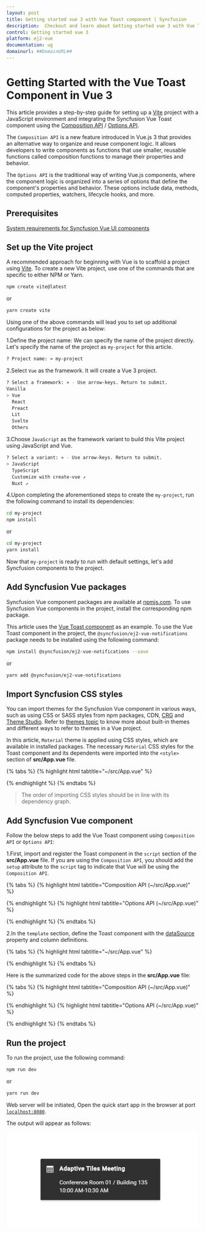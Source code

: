 ```yaml
---
layout: post
title: Getting started vue 3 with Vue Toast component | Syncfusion
description:  Checkout and learn about Getting started vue 3 with Vue Toast component of Syncfusion Essential JS 2 and more details.
control: Getting started vue 3 
platform: ej2-vue
documentation: ug
domainurl: ##DomainURL##
---
```


# Getting Started with the Vue Toast Component in Vue 3

This article provides a step-by-step guide for setting up a [Vite](https://vitejs.dev/) project with a JavaScript environment and integrating the Syncfusion Vue Toast component using the [Composition API](https://vuejs.org/guide/introduction.html#composition-api) / [Options API](https://vuejs.org/guide/introduction.html#options-api).

The `Composition API` is a new feature introduced in Vue.js 3 that provides an alternative way to organize and reuse component logic. It allows developers to write components as functions that use smaller, reusable functions called composition functions to manage their properties and behavior.

The `Options API` is the traditional way of writing Vue.js components, where the component logic is organized into a series of options that define the component's properties and behavior. These options include data, methods, computed properties, watchers, lifecycle hooks, and more.

## Prerequisites

[System requirements for Syncfusion Vue UI components](https://ej2.syncfusion.com/vue/documentation/system-requirements/)

## Set up the Vite project

A recommended approach for beginning with Vue is to scaffold a project using [Vite](https://vitejs.dev/). To create a new Vite project, use one of the commands that are specific to either NPM or Yarn.

```bash
npm create vite@latest
```

or

```bash
yarn create vite
```

Using one of the above commands will lead you to set up additional configurations for the project as below:

1.Define the project name: We can specify the name of the project directly. Let's specify the name of the project as `my-project` for this article.

```bash
? Project name: » my-project
```

2.Select `Vue` as the framework. It will create a Vue 3 project.

```bash
? Select a framework: » - Use arrow-keys. Return to submit.
Vanilla
> Vue
  React
  Preact
  Lit
  Svelte
  Others
```

3.Choose `JavaScript` as the framework variant to build this Vite project using JavaScript and Vue.

```bash
? Select a variant: » - Use arrow-keys. Return to submit.
> JavaScript
  TypeScript
  Customize with create-vue ↗
  Nuxt ↗
```

4.Upon completing the aforementioned steps to create the `my-project`, run the following command to install its dependencies:

```bash
cd my-project
npm install
```

or

```bash
cd my-project
yarn install
```

Now that `my-project` is ready to run with default settings, let's add Syncfusion components to the project.

## Add Syncfusion Vue packages

Syncfusion Vue component packages are available at [npmjs.com](https://www.npmjs.com/search?q=ej2-vue). To use Syncfusion Vue components in the project, install the corresponding npm package.

This article uses the [Vue Toast component](https://www.syncfusion.com/vue-components/vue-toaster) as an example. To use the Vue Toast component in the project, the `@syncfusion/ej2-vue-notifications` package needs to be installed using the following command:

```bash
npm install @syncfusion/ej2-vue-notifications --save
```

or

```bash
yarn add @syncfusion/ej2-vue-notifications
```

## Import Syncfusion CSS styles

You can import themes for the Syncfusion Vue component in various ways, such as using CSS or SASS styles from npm packages, CDN, [CRG](https://ej2.syncfusion.com/javascript/documentation/common/custom-resource-generator/) and [Theme Studio](https://ej2.syncfusion.com/vue/documentation/appearance/theme-studio/). Refer to [themes topic](https://ej2.syncfusion.com/vue/documentation/appearance/theme/) to know more about built-in themes and different ways to refer to themes in a Vue project.

In this article, `Material` theme is applied using CSS styles, which are available in installed packages. The necessary `Material` CSS styles for the Toast component and its dependents were imported into the `<style>` section of **src/App.vue** file.

{% tabs %}
{% highlight html tabtitle="~/src/App.vue" %}

<style>
  @import "../node_modules/@syncfusion/ej2-base/styles/material.css";
  @import "../node_modules/@syncfusion/ej2-vue-notifications/styles/material.css";
</style>

{% endhighlight %}
{% endtabs %}

> The order of importing CSS styles should be in line with its dependency graph.

## Add Syncfusion Vue component

Follow the below steps to add the Vue Toast component using `Composition API` or `Options API`:

  1.First, import and register the Toast component in the `script` section of the **src/App.vue** file. If you are using the `Composition API`, you should add the `setup` attribute to the `script` tag to indicate that Vue will be using the `Composition API`.

{% tabs %}
{% highlight html tabtitle="Composition API (~/src/App.vue)" %}

<script setup>
  import { ToastComponent as EjsToast } from "@syncfusion/ej2-vue-notifications";
</script>

{% endhighlight %}
{% highlight html tabtitle="Options API (~/src/App.vue)" %}

<script>
import { ToastComponent } from "@syncfusion/ej2-vue-notifications";
//Component registeration
  export default {
    name: "App",
    components: {
      "ejs-toast": ToastComponent,
    }
  }
</script>

{% endhighlight %}
{% endtabs %}
   
2.In the `template` section, define the Toast component with the [dataSource](https://ej2.syncfusion.com/vue/documentation/api/toast#datasource) property and column definitions.

{% tabs %}
{% highlight html tabtitle="~/src/App.vue" %}

<template>
  <div id="app">
    <ejs-toast ref='defaultRef' title='Matt sent you a friend request' timeOut=0 content='Hey, wanna dress up as wizards and ride our hoverboards?'></ejs-toast>
  </div>
</template>

{% endhighlight %}
{% endtabs %}

Here is the summarized code for the above steps in the **src/App.vue** file:

{% tabs %}
{% highlight html tabtitle="Composition API (~/src/App.vue)" %}

<template>
  <div id="app">
    <ejs-toast
      id="toast_default"
      ref="defaultRef"
      title="Adaptive Tiles Meeting"
      timeOut="0"
      icon="e-meeting"
      content="Conference Room 01 / Building 135 10:00 AM-10:30 AM"
    ></ejs-toast>
  </div>
</template>
<script setup>
  import { ToastComponent as EjsToast } from "@syncfusion/ej2-vue-notifications";
  import { ref, onMounted } from 'vue';
    const defaultRef = ref(null);
    onMounted(() => {
       defaultRef.value.show();
    });
</script>
<style>
  @import "../node_modules/@syncfusion/ej2-base/styles/material.css";
  @import "../node_modules/@syncfusion/ej2-vue-notifications/styles/material.css";
  #toast_default .e-meeting::before {
    content: "\e705";
    font-size: 17px;
  }
  .bootstrap4 #toast_default .e-meeting::before {
    content: "\e763";
    font-size: 20px;
  }
</style>

{% endhighlight %}
{% highlight html tabtitle="Options API (~/src/App.vue)" %}

<template>
  <div id="app">
    <ejs-toast
      id="toast_default"
      ref="defaultRef"
      title="Adaptive Tiles Meeting"
      timeOut="0"
      icon="e-meeting"
      content="Conference Room 01 / Building 135 10:00 AM-10:30 AM"
    ></ejs-toast>
  </div>
</template>
<script>
  import { ToastComponent } from "@syncfusion/ej2-vue-notifications";
  export default {
      name: "App",
      components: {
        "ejs-toast": ToastComponent,
      },
      mounted: function () {
        this.$refs.defaultRef.show();
      },
      data: function () {
        return {};
      },
  };
</script>
<style>
  @import "../node_modules/@syncfusion/ej2-base/styles/material.css";
  @import "../node_modules/@syncfusion/ej2-vue-notifications/styles/material.css";
  #toast_default .e-meeting::before {
    content: "\e705";
    font-size: 17px;
  }
  .bootstrap4 #toast_default .e-meeting::before {
    content: "\e763";
    font-size: 20px;
  }
</style>

{% endhighlight %}
{% endtabs %}

## Run the project

To run the project, use the following command:

```bash
npm run dev
```

or

```bash
yarn run dev
```

Web server will be initiated, Open the quick start app in the browser at port [`localhost:8080`](http://localhost:8080/).

The output will appear as follows:

![Output](./images/toast.png)
